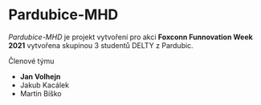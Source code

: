 # Pardubice-MHD

*Pardubice-MHD* je projekt vytvoření pro akci **Foxconn Funnovation Week 2021** vytvořena skupinou 3 studentů DELTY z Pardubic.

Členové týmu

* **Jan Volhejn**
* Jakub Kacálek
* Martin Bíško
